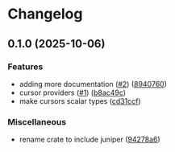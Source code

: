 # Changelog



## 0.1.0 (2025-10-06)


### Features

* adding more documentation ([#2](https://github.com/solution10/juniper-relay-helpers/issues/2)) ([8940760](https://github.com/solution10/juniper-relay-helpers/commit/8940760d5efcc2a2aa3893aba77b7b9558cbef61))
* cursor providers ([#1](https://github.com/solution10/juniper-relay-helpers/issues/1)) ([b8ac49c](https://github.com/solution10/juniper-relay-helpers/commit/b8ac49c46ab48bd2c2af5b70e445f8e4e6f1425e))
* make cursors scalar types ([cd31ccf](https://github.com/solution10/juniper-relay-helpers/commit/cd31ccf92754a30af07b1cd1e1cf3c4673b0b464))


### Miscellaneous

* rename crate to include juniper ([94278a6](https://github.com/solution10/juniper-relay-helpers/commit/94278a6da223462231da80a4a20e7d4b27edf26c))
